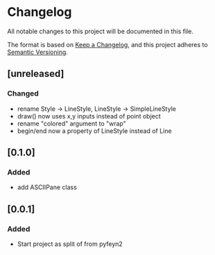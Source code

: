 # Changelog

All notable changes to this project will be documented in this file.

The format is based on [Keep a Changelog](https://keepachangelog.com/en/1.0.0/),
and this project adheres to [Semantic Versioning](https://semver.org/spec/v2.0.0.html).

## [unreleased]

### Changed

- rename Style -> LineStyle, LineStyle -> SimpleLineStyle 
- draw() now uses x,y inputs instead of point object
- rename "colored" argument to "wrap"
- begin/end now a property of LineStyle instead of Line

## [0.1.0]

### Added

- add ASCIIPane class

## [0.0.1]

### Added

- Start project as split of from pyfeyn2
